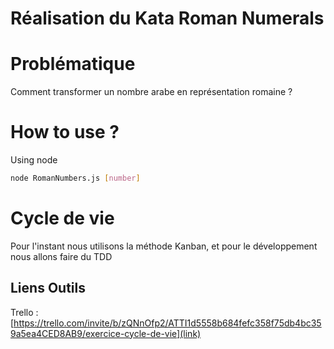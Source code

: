# Réalisation du Kata Roman Numerals

# Problématique

Comment transformer un nombre arabe en représentation romaine ?

# How to use ?

Using node

```bash
node RomanNumbers.js [number]
```

# Cycle de vie

Pour l'instant nous utilisons la méthode Kanban, et pour le développement nous allons faire du TDD

## Liens Outils

Trello : [https://trello.com/invite/b/zQNnOfp2/ATTI1d5558b684fefc358f75db4bc359a5ea4CED8AB9/exercice-cycle-de-vie](link)
